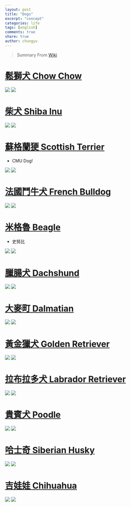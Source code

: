 ```yaml
---
layout: post
title: "Dogs"
excerpt: "concept"
categories: life
tags: [english]
comments: true
share: true
author: chungyu
---
```

> Summary From [Wiki](https://zh.wikipedia.org/wiki/%E7%8A%AC%E7%A8%AE%E5%88%97%E8%A1%A8)


# [鬆獅犬 Chow Chow](https://zh.wikipedia.org/wiki/%E9%AC%86%E7%8D%85%E7%8A%AC)
![](http://www.dogbreedstandards.com/wp-content/uploads/2012/01/49937.jpg)
![](https://s-media-cache-ak0.pinimg.com/736x/da/f2/24/daf2244ef2255a75d04a7e30295d3d0e.jpg)

# [柴犬 Shiba Inu](https://zh.wikipedia.org/wiki/%E6%9F%B4%E7%8A%AC)
![](https://s-media-cache-ak0.pinimg.com/564x/b6/db/b6/b6dbb6fec1b0b785966641c8b8c176fa.jpg)
![](https://s-media-cache-ak0.pinimg.com/736x/b5/25/22/b525226283f771d2ab913feeab1555f7.jpg)


# [蘇格蘭㹴 Scottish Terrier](https://en.wikipedia.org/wiki/Scottish_Terrier)
* CMU Dog!

![](https://i.ytimg.com/vi/FO_dT2xWbdg/maxresdefault.jpg)
![](http://animalsadda.com/wp-content/uploads/2016/05/scottish-terrier-4.jpg)


# [法國鬥牛犬 French Bulldog](https://zh.wikipedia.org/wiki/%E6%B3%95%E5%9C%8B%E9%AC%A5%E7%89%9B%E7%8A%AC)
![](http://www.frenchbulldogbreed.net/files/blue-french-bulldog-for-sale-s02.jpg)
![](http://www.dogbreedinfo.com/images26/FrenchBulldogPurebredDogBiscuit6YearsOldTim1.JPG)


# [米格魯 Beagle](https://zh.wikipedia.org/wiki/%E5%B0%8F%E7%8D%B5%E7%8A%AC)
* 史努比

![](https://s-media-cache-ak0.pinimg.com/736x/1b/17/d9/1b17d9cd1bca1ae5068e7a10b23b582f.jpg)
![](http://www.pets4homes.co.uk/images/articles/3678/large/musladin-lueke-syndrome-mls-in-beagles-57cec61243f60.jpg)




# [臘腸犬 Dachshund](https://zh.wikipedia.org/wiki/%E8%85%8A%E8%82%A0%E7%8A%AC)
![](https://s-media-cache-ak0.pinimg.com/originals/63/0f/0e/630f0ef3f6f3126ca11f19f4a9b85243.jpg)
![](http://cdn2-www.dogtime.com/assets/uploads/2009/05/dachshund-dog-names.jpg)

# [大麥町 Dalmatian](https://zh.wikipedia.org/wiki/%E5%A4%A7%E9%BA%A5%E7%94%BA)
![](https://s-media-cache-ak0.pinimg.com/736x/2e/5a/55/2e5a55c1010a99160a1acede7b05691b.jpg)
![](http://www.pets4homes.co.uk/images/breeds/46/large/f8b714ed78d72641c35c4f42cbfad9a9.jpg)

# [黃金獵犬 Golden Retriever](https://zh.wikipedia.org/wiki/%E9%87%91%E6%AF%9B%E5%AF%BB%E5%9B%9E%E7%8A%AC)
![](https://i.ytimg.com/vi/a6KGPBflhiM/hqdefault.jpg)
![](https://i.ytimg.com/vi/SV7EKA8jnAs/maxresdefault.jpg)


# [拉布拉多犬 Labrador Retriever](https://zh.wikipedia.org/wiki/%E6%8B%89%E5%B8%83%E6%8B%89%E5%A4%9A%E7%8A%AC)
![](http://d21vu35cjx7sd4.cloudfront.net/dims3/MMAH/thumbnail/645x380/quality/90/?url=http%3A%2F%2Fs3.amazonaws.com%2Fassets.prod.vetstreet.com%2F4a%2F2a8090a10611e087a80050568d634f%2Ffile%2Flabrador-5-645mk062411.jpg)
![](http://cdn1-www.dogtime.com/assets/uploads/gallery/labrador-retriever-dog-breed-pictures/labrador-retriever-dog-pictures-8.jpg)

# [貴賓犬 Poodle](https://zh.wikipedia.org/wiki/%E8%B4%B5%E5%AE%BE%E7%8A%AC)
![](https://aos.iacpublishinglabs.com/question/aq/1400px-788px/chocolate-toy-poodle_4d4ad5635dd0c969.jpg?domain=cx.aos.ask.com)
![](http://cdn.skim.gs/image/upload/v1456338071/msi/Poodle_agility_dncgt5.jpg)

# [哈士奇 Siberian Husky](https://zh.wikipedia.org/wiki/%E5%93%88%E5%A3%AB%E5%A5%87)
![](http://officialhuskylovers.com/wp-content/uploads/2014/05/Jolanta-Mendzickiene.jpg)
![](http://cdn.skim.gs/images/v1/msi/oeap6f5mmedf0whg1rva/meet-the-breed-siberian-husky)



# [吉娃娃 Chihuahua](https://zh.wikipedia.org/wiki/%E5%90%89%E5%A8%83%E5%A8%83)
![](https://s-media-cache-ak0.pinimg.com/236x/b9/36/b1/b936b190028a075c6672628b9686d408.jpg)
![](http://d21vu35cjx7sd4.cloudfront.net/dims3/MMAH/thumbnail/645x380/quality/90/?url=http%3A%2F%2Fs3.amazonaws.com%2Fassets.prod.vetstreet.com%2F26%2F0d%2F6443c92b4c67ae315a8bb8be16e1%2FChihuahua-AP-KIDP62-645lc061113.jpg)



# []()
![]()
![]()
